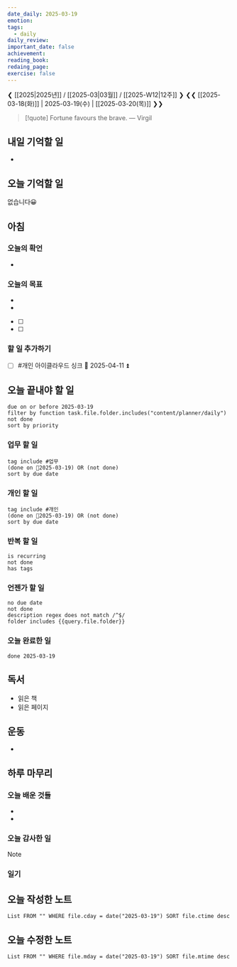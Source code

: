```yaml
---
date_daily: 2025-03-19
emotion: 
tags:
  - daily
daily_review: 
important_date: false
achievement: 
reading_book: 
redaing_page: 
exercise: false
---
```


❮ [[2025|2025년]] / [[2025-03|03월]] / [[2025-W12|12주]] ❯
❮❮ [[2025-03-18(화)]] | 2025-03-19(수) | [[2025-03-20(목)]] ❯❯

> [!quote] Fortune favours the brave.
> — Virgil

## 내일 기억할 일
- 
## 오늘 기억할 일
  없습니다😀

## 아침
### 오늘의 확언
- 
### 오늘의 목표
- 
- 
- [ ] 
- [ ] 

### 할 일 추가하기

- [ ] #개인 아이클라우드 싱크 📅 2025-04-11 ⏫  

## 오늘 끝내야 할 일
```tasks
due on or before 2025-03-19
filter by function task.file.folder.includes("content/planner/daily")
not done
sort by priority
```
### 업무 할 일
```tasks
tag include #업무
(done on 2025-03-19) OR (not done)
sort by due date
```
### 개인 할 일
```tasks
tag include #개인
(done on 2025-03-19) OR (not done)
sort by due date
```

### 반복 할 일
```tasks
is recurring
not done
has tags
```

### 언젠가 할 일
```tasks
no due date
not done
description regex does not match /^$/
folder includes {{query.file.folder}}
```

### 오늘 완료한 일
```tasks
done 2025-03-19
```

## 독서
- 읽은 책
- 읽은 페이지

## 운동
- 

## 하루 마무리
### 오늘 배운 것들
- 
- 
### 오늘 감사한 일
>[!note]
>
### 일기

## 오늘 작성한 노트
```dataview
List FROM "" WHERE file.cday = date("2025-03-19") SORT file.ctime desc

```

## 오늘 수정한 노트
```dataview
List FROM "" WHERE file.mday = date("2025-03-19") SORT file.mtime desc


```